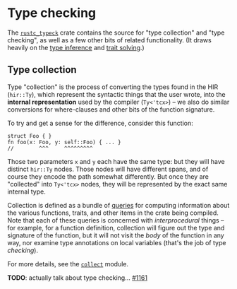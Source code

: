 # Type checking

The [`rustc_typeck`][typeck] crate contains the source for "type collection"
and "type checking", as well as a few other bits of related functionality. (It
draws heavily on the [type inference] and [trait solving].)

[typeck]: https://doc.rust-lang.org/nightly/nightly-rustc/rustc_hir_analysis/index.html
[type inference]: ./type-inference.md
[trait solving]: ./traits/resolution.md

## Type collection

Type "collection" is the process of converting the types found in the HIR
(`hir::Ty`), which represent the syntactic things that the user wrote, into the
**internal representation** used by the compiler (`Ty<'tcx>`) – we also do
similar conversions for where-clauses and other bits of the function signature.

To try and get a sense for the difference, consider this function:

```rust,ignore
struct Foo { }
fn foo(x: Foo, y: self::Foo) { ... }
//        ^^^     ^^^^^^^^^
```

Those two parameters `x` and `y` each have the same type: but they will have
distinct `hir::Ty` nodes. Those nodes will have different spans, and of course
they encode the path somewhat differently. But once they are "collected" into
`Ty<'tcx>` nodes, they will be represented by the exact same internal type.

Collection is defined as a bundle of [queries] for computing information about
the various functions, traits, and other items in the crate being compiled.
Note that each of these queries is concerned with *interprocedural* things –
for example, for a function definition, collection will figure out the type and
signature of the function, but it will not visit the *body* of the function in
any way, nor examine type annotations on local variables (that's the job of
type *checking*).

For more details, see the [`collect`][collect] module.

[queries]: ./query.md
[collect]: https://doc.rust-lang.org/nightly/nightly-rustc/rustc_hir_analysis/collect/index.html

**TODO**: actually talk about type checking... [#1161](https://github.com/rust-lang/rustc-dev-guide/issues/1161)
